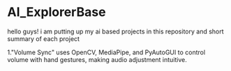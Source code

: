 # AI_ExplorerBase
hello guys! 
i am putting up my ai based projects in this repository and short summary of each project

1."Volume Sync" uses OpenCV, MediaPipe, and PyAutoGUI to control volume with hand gestures, making audio adjustment intuitive.
